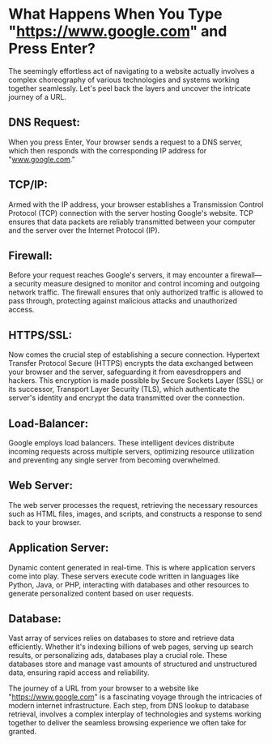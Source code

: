 # What Happens When You Type "https://www.google.com" and Press Enter?

The seemingly effortless act of navigating to a website actually involves a complex choreography of various technologies and systems working together seamlessly. Let's peel back the layers and uncover the intricate journey of a URL.

## DNS Request:

When you press Enter, Your browser sends a request to a DNS server, which then responds with the corresponding IP address for "www.google.com."

## TCP/IP:

Armed with the IP address, your browser establishes a Transmission Control Protocol (TCP) connection with the server hosting Google's website. TCP ensures that data packets are reliably transmitted between your computer and the server over the Internet Protocol (IP).

## Firewall:

Before your request reaches Google's servers, it may encounter a firewall—a security measure designed to monitor and control incoming and outgoing network traffic. The firewall ensures that only authorized traffic is allowed to pass through, protecting against malicious attacks and unauthorized access.

## HTTPS/SSL:

Now comes the crucial step of establishing a secure connection. Hypertext Transfer Protocol Secure (HTTPS) encrypts the data exchanged between your browser and the server, safeguarding it from eavesdroppers and hackers. This encryption is made possible by Secure Sockets Layer (SSL) or its successor, Transport Layer Security (TLS), which authenticate the server's identity and encrypt the data transmitted over the connection.

## Load-Balancer:

Google employs load balancers. These intelligent devices distribute incoming requests across multiple servers, optimizing resource utilization and preventing any single server from becoming overwhelmed.

## Web Server:

The web server processes the request, retrieving the necessary resources such as HTML files, images, and scripts, and constructs a response to send back to your browser.

## Application Server:

Dynamic content generated in real-time. This is where application servers come into play. These servers execute code written in languages like Python, Java, or PHP, interacting with databases and other resources to generate personalized content based on user requests.

## Database:

Vast array of services relies on databases to store and retrieve data efficiently. Whether it's indexing billions of web pages, serving up search results, or personalizing ads, databases play a crucial role. These databases store and manage vast amounts of structured and unstructured data, ensuring rapid access and reliability.

The journey of a URL from your browser to a website like "https://www.google.com" is a fascinating voyage through the intricacies of modern internet infrastructure. Each step, from DNS lookup to database retrieval, involves a complex interplay of technologies and systems working together to deliver the seamless browsing experience we often take for granted.

